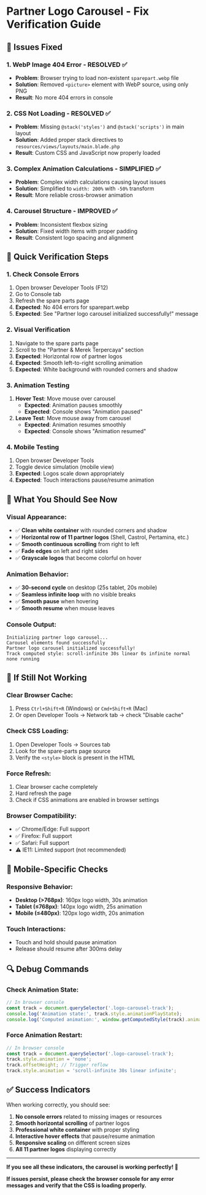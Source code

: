 # Partner Logo Carousel - Fix Verification Guide

## 🔧 Issues Fixed

### **1. WebP Image 404 Error - RESOLVED ✅**
- **Problem**: Browser trying to load non-existent `sparepart.webp` file
- **Solution**: Removed `<picture>` element with WebP source, using only PNG
- **Result**: No more 404 errors in console

### **2. CSS Not Loading - RESOLVED ✅**
- **Problem**: Missing `@stack('styles')` and `@stack('scripts')` in main layout
- **Solution**: Added proper stack directives to `resources/views/layouts/main.blade.php`
- **Result**: Custom CSS and JavaScript now properly loaded

### **3. Complex Animation Calculations - SIMPLIFIED ✅**
- **Problem**: Complex width calculations causing layout issues
- **Solution**: Simplified to `width: 200%` with `-50%` transform
- **Result**: More reliable cross-browser animation

### **4. Carousel Structure - IMPROVED ✅**
- **Problem**: Inconsistent flexbox sizing
- **Solution**: Fixed width items with proper padding
- **Result**: Consistent logo spacing and alignment

## 🧪 Quick Verification Steps

### **1. Check Console Errors**
1. Open browser Developer Tools (F12)
2. Go to Console tab
3. Refresh the spare parts page
4. **Expected**: No 404 errors for sparepart.webp
5. **Expected**: See "Partner logo carousel initialized successfully!" message

### **2. Visual Verification**
1. Navigate to the spare parts page
2. Scroll to the "Partner & Merek Terpercaya" section
3. **Expected**: Horizontal row of partner logos
4. **Expected**: Smooth left-to-right scrolling animation
5. **Expected**: White background with rounded corners and shadow

### **3. Animation Testing**
1. **Hover Test**: Move mouse over carousel
   - **Expected**: Animation pauses smoothly
   - **Expected**: Console shows "Animation paused"
2. **Leave Test**: Move mouse away from carousel
   - **Expected**: Animation resumes smoothly
   - **Expected**: Console shows "Animation resumed"

### **4. Mobile Testing**
1. Open browser Developer Tools
2. Toggle device simulation (mobile view)
3. **Expected**: Logos scale down appropriately
4. **Expected**: Touch interactions pause/resume animation

## 🎯 What You Should See Now

### **Visual Appearance:**
- ✅ **Clean white container** with rounded corners and shadow
- ✅ **Horizontal row of 11 partner logos** (Shell, Castrol, Pertamina, etc.)
- ✅ **Smooth continuous scrolling** from right to left
- ✅ **Fade edges** on left and right sides
- ✅ **Grayscale logos** that become colorful on hover

### **Animation Behavior:**
- ✅ **30-second cycle** on desktop (25s tablet, 20s mobile)
- ✅ **Seamless infinite loop** with no visible breaks
- ✅ **Smooth pause** when hovering
- ✅ **Smooth resume** when mouse leaves

### **Console Output:**
```
Initializing partner logo carousel...
Carousel elements found successfully
Partner logo carousel initialized successfully!
Track computed style: scroll-infinite 30s linear 0s infinite normal none running
```

## 🐛 If Still Not Working

### **Clear Browser Cache:**
1. Press `Ctrl+Shift+R` (Windows) or `Cmd+Shift+R` (Mac)
2. Or open Developer Tools → Network tab → check "Disable cache"

### **Check CSS Loading:**
1. Open Developer Tools → Sources tab
2. Look for the spare-parts page source
3. Verify the `<style>` block is present in the HTML

### **Force Refresh:**
1. Clear browser cache completely
2. Hard refresh the page
3. Check if CSS animations are enabled in browser settings

### **Browser Compatibility:**
- ✅ Chrome/Edge: Full support
- ✅ Firefox: Full support  
- ✅ Safari: Full support
- ⚠️ IE11: Limited support (not recommended)

## 📱 Mobile-Specific Checks

### **Responsive Behavior:**
- **Desktop (>768px)**: 160px logo width, 30s animation
- **Tablet (≤768px)**: 140px logo width, 25s animation
- **Mobile (≤480px)**: 120px logo width, 20s animation

### **Touch Interactions:**
- Touch and hold should pause animation
- Release should resume after 300ms delay

## 🔍 Debug Commands

### **Check Animation State:**
```javascript
// In browser console
const track = document.querySelector('.logo-carousel-track');
console.log('Animation state:', track.style.animationPlayState);
console.log('Computed animation:', window.getComputedStyle(track).animation);
```

### **Force Animation Restart:**
```javascript
// In browser console
const track = document.querySelector('.logo-carousel-track');
track.style.animation = 'none';
track.offsetHeight; // Trigger reflow
track.style.animation = 'scroll-infinite 30s linear infinite';
```

## ✅ Success Indicators

When working correctly, you should see:

1. **No console errors** related to missing images or resources
2. **Smooth horizontal scrolling** of partner logos
3. **Professional white container** with proper styling
4. **Interactive hover effects** that pause/resume animation
5. **Responsive scaling** on different screen sizes
6. **All 11 partner logos** displaying correctly

---

**If you see all these indicators, the carousel is working perfectly! 🎉**

**If issues persist, please check the browser console for any error messages and verify that the CSS is loading properly.**
